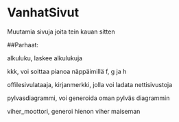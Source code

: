 # VanhatSivut
Muutamia sivuja joita tein kauan sitten

##Parhaat: 

alkuluku, laskee alkulukuja  

kkk, voi soittaa pianoa näppäimillä f, g ja h

offilesivulataaja, kirjanmerkki, jolla voi ladata nettisivustoja

pylvasdiagrammi, voi generoida oman pylväs diagrammin

viher_moottori, generoi hienon viher maiseman


